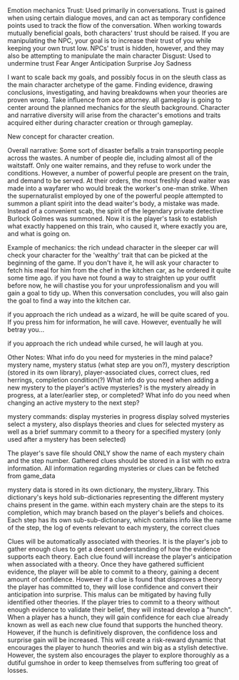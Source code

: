 Emotion mechanics
    Trust:
        Used primarily in conversations. Trust is gained when using certain dialogue moves, and can act as temporary confidence points used to track the flow of the conversation. When working towards mutually beneficial goals, both characters' trust should be raised. If you are manipulating the NPC, your goal is to increase their trust of you while keeping your own trust low. NPCs' trust is hidden, however, and they may also be attempting to manipulate the main character
    Disgust:
        Used to undermine trust
    Fear
    Anger
    Anticipation
    Surprise
    Joy
    Sadness


I want to scale back my goals, and possibly focus in on the sleuth class as the main character archetype of the game. Finding evidence, drawing conclusions, investigating, and having breakdowns when your theories are proven wrong. Take influence from ace attorney.
all gameplay is going to center around the planned mechanics for the sleuth background. Character and narrative diversity will arise from the character's emotions and traits acquired either during character creation or through gameplay.

New concept for character creation.


Overall narrative:
Some sort of disaster befalls a train transporting people across the wastes. A number of people die, including almost all of the waitstaff. Only one waiter remains, and they refuse to work under the conditions. However, a number of powerful people are present on the train, and demand to be served. At their orders, the most freshly dead waiter was made into a wayfarer who would break the worker's one-man strike. When the supernaturalist employed by one of the powerful people attempted to summon a pliant spirit into the dead waiter's body, a mistake was made. Instead of a convenient scab, the spirit of the legendary private detective Burlock Golmes was summoned. Now it is the player's task to establish what exactly happened on this train, who caused it, where exactly you are, and what is going on.


Example of mechanics:
the rich undead character in the sleeper car will check your character for the 'wealthy' trait that can be picked at the beginning of the game. If you don't have it, he will ask your character to fetch his meal for him from the chef in the kitchen car, as he ordered it quite some time ago. if you have not found a way to straighten up your outfit before now, he will chastise you for your unprofessionalism and you will gain a goal to tidy up. When this conversation concludes, you will also gain the goal to find a way into the kitchen car.

if you approach the rich undead as a wizard, he will be quite scared of you. If you press him for information, he will cave. However, eventually he will betray you...

if you approach the rich undead while cursed, he will laugh at you.


Other Notes:
What info do you need for mysteries in the mind palace?
    mystery name, mystery status (what step are you on?), mystery description (stored in its own library), player-associated clues, correct clues, red herrings, completion condition(?)
What info do you need when adding a new mystery to the player's active mysteries?
    is the mystery already in progress, at a later/earlier step, or completed? 
What info do you need when changing an active mystery to the next step?

mystery commands:
display mysteries in progress
display solved mysteries
select a mystery, also displays theories and clues for selected mystery as well as a brief summary
commit to a theory for a specified mystery (only used after a mystery has been selected)


The player's save file should ONLY show the name of each mystery chain and the step number. Gathered clues should be stored in a list with no extra information. All information regarding mysteries or clues can be fetched from game_data

mystery data is stored in its own dictionary, the mystery_library. This dictionary's keys hold sub-dictionaries representing the different mystery chains present in the game. within each mystery chain are the steps to its completion, which may branch based on the player's beliefs and choices. Each step has its own sub-sub-dictionary, which contains info like the name of the step, the log of events relevant to each mystery, the correct clues

Clues will be automatically associated with theories. It is the player's job to gather enough clues to get a decent understanding of how the evidence supports each theory. Each clue found will increase the player's anticipation when associated with a theory. Once they have gathered sufficient evidence, the player will be able to commit to a theory, gaining a decent amount of confidence. However if a clue is found that disproves a theory the player has committed to, they will lose confidence and convert their anticipation into surprise. This malus can be mitigated by having fully identified other theories. If the player tries to commit to a theory without enough evidence to validate their belief, they will instead develop a "hunch". When a player has a hunch, they will gain confidence for each clue already known as well as each new clue found that supports the hunched theory. However, if the hunch is definitively disproven, the confidence loss and surprise gain will be increased. This will create a risk-reward dynamic that encourages the player to hunch theories and win big as a stylish detective. However, the system also encourages the player to explore thoroughly as a dutiful gumshoe in order to keep themselves from suffering too great of losses.